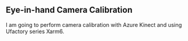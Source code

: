## Eye-in-hand Camera Calibration

I am going to perform camera calibration with Azure Kinect and using Ufactory series Xarm6.

